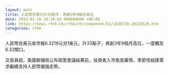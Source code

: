 ```yaml
---
layout: post
title: 人民幣兌美元升33點子　再創3年9個月高位
date: 2022-01-26 18:34:02.000000000 +08:00
link: https://news.rthk.hk/rthk/ch/component/k2/1630720-20220126.htm
categories: rthk
---
```


人民幣兌美元收市報6.3219元兌1美元，升33點子，再創3年9個月高位，一度觸及6.32關口。

交易員說，美國聯儲局公布政策會議結果前，投資者入市態度審慎，季節性結匯需求繼續支持人民幣偏強走勢。
